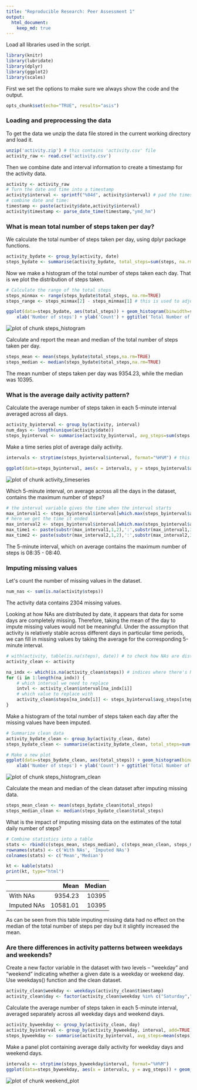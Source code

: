 ```yaml
---
title: "Reproducible Research: Peer Assessment 1"
output: 
  html_document:
    keep_md: true
---
```



<style type="text/css">
.table {
    width: 40%;
}
</style>

Load all libraries used in the script.


```r
library(knitr)
library(lubridate)
library(dplyr)
library(ggplot2)
library(scales)
```

First we set the options to make sure we always show the code and the output.

```r
opts_chunk$set(echo="TRUE", results="asis")
```


### Loading and preprocessing the data

To get the data we unzip the data file stored in the current working directory and load it.


```r
unzip('activity.zip') # this contains 'activity.csv' file
activity_raw <- read.csv('activity.csv')
```

Then we combine date and interval information to create a timestamp for the activity data.


```r
activity <- activity_raw
# Turn the date and time into a timestamp
activity$interval <- sprintf("%04d", activity$interval) # pad the times with leading 0s
# combine date and time:
timestamp <- paste(activity$date,activity$interval)
activity$timestamp <- parse_date_time(timestamp,"ymd_hm")
```


### What is mean total number of steps taken per day?

We calculate the total number of steps taken per day, using dplyr package functions.


```r
activity_bydate <- group_by(activity, date)
steps_bydate <- summarise(activity_bydate, total_steps=sum(steps, na.rm=TRUE))
```


Now we make a histogram of the total number of steps taken each day. That is we plot the distribution of steps taken.


```r
# Calculate the range of the total steps
steps_minmax <- range(steps_bydate$total_steps, na.rm=TRUE)
steps_range <- steps_minmax[2] - steps_minmax[1] # this is used to adjust the binwidth

ggplot(data=steps_bydate, aes(total_steps)) + geom_histogram(binwidth=steps_range/7) + 
    xlab('Number of steps') + ylab('Count') + ggtitle('Total Number of Steps per Day')
```

![plot of chunk steps_histogram](figure/steps_histogram-1.png) 

Calculate and report the mean and median of the total number of steps taken per day.


```r
steps_mean <- mean(steps_bydate$total_steps,na.rm=TRUE)
steps_median <- median(steps_bydate$total_steps,na.rm=TRUE)
```

The mean number of steps taken per day was 9354.23, while the median was 10395.


### What is the average daily activity pattern?

Calculate the average number of steps taken in each 5-minute interval averaged across all days.


```r
activity_byinterval <- group_by(activity, interval)
num_days <- length(unique(activity$date))
steps_byinterval <- summarise(activity_byinterval, avg_steps=sum(steps, na.rm=TRUE)/num_days)
```

Make a time series plot of average daily activity.


```r
intervals <- strptime(steps_byinterval$interval, format="%H%M") # this is more useful than timestamp variable

ggplot(data=steps_byinterval, aes(x = intervals, y = steps_byinterval$avg_steps)) + geom_line() + scale_x_datetime(breaks="2 hours", labels = date_format("%H:%M")) + xlab('Time') + ylab('Average number of steps') + ggtitle('Average Daily Activity')
```

![plot of chunk activity_timeseries](figure/activity_timeseries-1.png) 

Which 5-minute interval, on average across all the days in the dataset, contains the maximum number of steps?


```r
# the interval variable gives the time when the interval starts
max_interval1 <- steps_byinterval$interval[which.max(steps_byinterval$avg_steps)]
# here we get the time it ended
max_interval2 <- steps_byinterval$interval[which.max(steps_byinterval$avg_steps) + 1]
max_time1 <- paste(substr(max_interval1,1,2),':',substr(max_interval1,3,4),sep="")
max_time2 <- paste(substr(max_interval2,1,2),':',substr(max_interval2,3,4),sep="")
```

The 5-minute interval, which on average contains the maximum number of steps is 08:35 - 08:40.


### Imputing missing values

Let's count the number of missing values in the dataset.


```r
num_nas <- sum(is.na(activity$steps))
```

The activity data contains 2304 missing values.

Looking at how NAs are distributed by date, it appears that data for some days are completely missing. Therefore, taking the mean of the day to impute missing values would not be meaningful. Under the assumption that activity is relatively stable across different days in particular time periods, we can fill in missing values by taking the average for the corresponding 5-minute interval.


```r
# with(activity, table(is.na(steps), date)) # to check how NAs are distributed by date
activity_clean <- activity

na_indx <- which(is.na(activity_clean$steps)) # indices where there's NA
for (i in 1:length(na_indx)) {
    # which interval we need to replace
    intvl <- activity_clean$interval[na_indx[i]]
    # which value to replace with
    activity_clean$steps[na_indx[i]] <- steps_byinterval$avg_steps[steps_byinterval$interval==intvl] 
}
```

Make a histogram of the total number of steps taken each day after the missing values have been imputed.


```r
# Summarize clean data
activity_bydate_clean <- group_by(activity_clean, date)
steps_bydate_clean <- summarise(activity_bydate_clean, total_steps=sum(steps))

# Make a new plot
ggplot(data=steps_bydate_clean, aes(total_steps)) + geom_histogram(binwidth=steps_range/7) + 
    xlab('Number of steps') + ylab('Count') + ggtitle('Total Number of Steps per Day')
```

![plot of chunk steps_histogram_clean](figure/steps_histogram_clean-1.png) 

Calculate the mean and median of the clean dataset after imputing missing data.


```r
steps_mean_clean <- mean(steps_bydate_clean$total_steps)
steps_median_clean <- median(steps_bydate_clean$total_steps)
```

What is the impact of imputing missing data on the estimates of the total daily number of steps?


```r
# Combine statistics into a table
stats <- rbind(c(steps_mean, steps_median), c(steps_mean_clean, steps_median_clean))
rownames(stats) <- c('With NAs', 'Imputed NAs')
colnames(stats) <- c('Mean','Median')

kt <- kable(stats)
print(kt, type="html")
```



|            |     Mean| Median|
|:-----------|--------:|------:|
|With NAs    |  9354.23|  10395|
|Imputed NAs | 10581.01|  10395|

As can be seen from this table imputing missing data had no effect on the median of the total number of steps per day but it slightly increased the mean.


### Are there differences in activity patterns between weekdays and weekends?

Create a new factor variable in the dataset with two levels – “weekday” and “weekend” indicating whether a given date is a weekday or weekend day. Use weekdays() function and the clean dataset.


```r
activity_clean$weekday <- weekdays(activity_clean$timestamp)
activity_clean$day <- factor(activity_clean$weekday %in% c("Saturday","Sunday"), labels=c("Weekday", "Weekend"))
```

Calculate the average number of steps taken in each 5-minute interval, averaged separately across all weekday days and weekend days.


```r
activity_byweekday <- group_by(activity_clean, day)
activity_byinterval <- group_by(activity_byweekday, interval, add=TRUE) # add a second grouping layer
steps_byweekday <- summarise(activity_byinterval, avg_steps=mean(steps))
```

Make a panel plot containing average daily activity for weekday days and weekend days. 


```r
intervals <- strptime(steps_byweekday$interval, format="%H%M")
ggplot(data=steps_byweekday, aes(x = intervals, y = avg_steps)) + geom_line() + scale_x_datetime(breaks="3 hours", labels = date_format("%H:%M")) + facet_wrap(~day) + xlab("Time of the day") + ylab("Total number of steps") + ggtitle('Average Daily Activity by Part of the Week')
```

![plot of chunk weekend_plot](figure/weekend_plot-1.png) 

